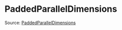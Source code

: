 # PaddedParallelDimensions

Source: [PaddedParallelDimensions](../../csrc/device_lower/analysis/padded_parallel_dimensions.h#L14)
